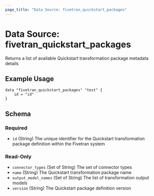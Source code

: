 ```yaml
---
page_title: "Data Source: fivetran_quickstart_packages"
---
```


# Data Source: fivetran_quickstart_packages

Returns a list of available Quickstart transformation package metadata details

## Example Usage

```hcl
data "fivetran_quickstart_packages" "test" {
    id = "id"
}
```

<!-- schema generated by tfplugindocs -->
## Schema

### Required

- `id` (String) The unique identifier for the Quickstart transformation package definition within the Fivetran system

### Read-Only

- `connector_types` (Set of String) The set of connector types
- `name` (String) The Quickstart transformation package name
- `output_model_names` (Set of String) The list of transformation output models
- `version` (String) The Quickstart package definition version